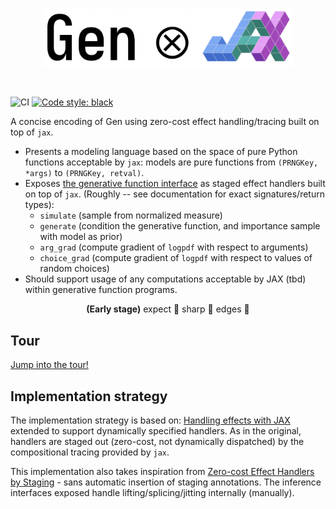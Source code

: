 <br>
<p align="center">
<img width="400px" src="./assets/logo.png"/>
</p>
<br>

![CI](https://github.com/github/docs/actions/workflows/ci.yml/badge.svg)
[![Code style: black](https://img.shields.io/badge/code%20style-black-000000.svg)](https://github.com/psf/black)

A concise encoding of Gen using zero-cost effect handling/tracing built on top of `jax`.

- Presents a modeling language based on the space of pure Python functions acceptable by `jax`: models are pure functions from `(PRNGKey, *args)` to `(PRNGKey, retval)`.
- Exposes [the generative function interface](https://www.gen.dev/stable/ref/gfi/) as staged effect handlers built on top of `jax`. (Roughly -- see documentation for exact signatures/return types):
  - `simulate` (sample from normalized measure)
  - `generate` (condition the generative function, and importance sample with model as prior)
  - `arg_grad` (compute gradient of `logpdf` with respect to arguments)
  - `choice_grad` (compute gradient of `logpdf` with respect to values of random choices)
- Should support usage of any computations acceptable by JAX (tbd) within generative function programs.

<div align="center">
<b>(Early stage)</b> expect 🔪 sharp 🔪 edges 🔪
</div>

## Tour

[Jump into the tour!](/tour.py)

## Implementation strategy

The implementation strategy is based on: [Handling effects with JAX](https://colab.research.google.com/drive/1HGs59anVC2AOsmt7C4v8yD6v8gZSJGm6#scrollTo=OHUTBFIiHJu3) extended to support dynamically specified handlers. As in the original, handlers are staged out (zero-cost, not dynamically dispatched) by the compositional tracing provided by `jax`.

This implementation also takes inspiration from [Zero-cost Effect Handlers by Staging](http://ps.informatik.uni-tuebingen.de/publications/schuster19zero.pdf) - sans automatic insertion of staging annotations. The inference interfaces exposed handle lifting/splicing/jitting internally (manually).
